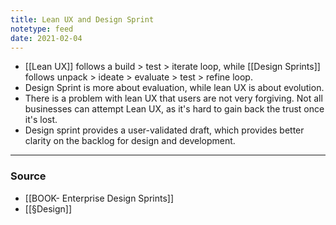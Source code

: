```yaml
---
title: Lean UX and Design Sprint
notetype: feed
date: 2021-02-04
---
```


- [[Lean UX]] follows a build > test > iterate loop, while [[Design Sprints]] follows unpack > ideate > evaluate > test > refine loop. 
- Design Sprint is more about evaluation, while lean UX is about evolution.
- There is a problem with lean UX that users are not very forgiving. Not all businesses can attempt Lean UX, as it's hard to gain back the trust once it's lost. 
- Design sprint provides a user-validated draft, which provides better clarity on the backlog for design and development.

---

### Source
- [[BOOK- Enterprise Design Sprints]]
- [[§Design]]